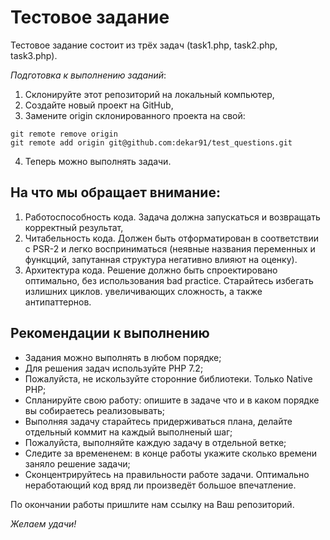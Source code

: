 # Тестовое задание #

Тестовое задание состоит из трёх задач (task1.php, task2.php, task3.php).

*Подготовка к выполнению заданий*:
1. Склонируйте этот репозиторий на локальный компьютер,
2. Создайте новый проект на GitHub, 
3. Замените origin склонированного проекта на свой:

````
git remote remove origin
git remote add origin git@github.com:dekar91/test_questions.git
````

4. Теперь можно выполнять задачи.

## На что мы обращает внимание: ##
1. Работоспособность кода. Задача должна запускаться и возвращать корректный результат,
2. Читабельность кода. Должен быть отформатирован в соответствии с PSR-2 и легко восприниматься (неявные названия переменных и функцций, запутанная структура негативно влияют на оценку).
3. Архитектура кода. Решение должно быть спроектировано оптимально, без использования bad practice. Старайтесь избегать излишних циклов. увеличивающих сложность, а также антипаттернов.

## Рекомендации к выполнению ##
* Задания можно выполнять в любом порядке;
* Для решения задач используйте PHP 7.2;
* Пожалуйста, не искользуйте сторонние библиотеки. Только Native PHP;
* Спланируйте свою работу: опишите в задаче что и в каком порядке вы собираетесь реализовывать;
* Выполняя задачу старайтесь придерживаться плана, делайте отдельный коммит на каждый выполненый шаг;
* Пожалуйста, выполняйте каждую задачу в отдельной ветке;
* Следите за времененем: в конце работы укажите сколько времени заняло решение задачи;
* Сконцентрируйтесь на правильности работе задачи. Оптимально неработающий код вряд ли произведёт большое впечатление.

По окончании работы пришлите нам ссылку на Ваш репозиторий.

*Желаем удачи!*
